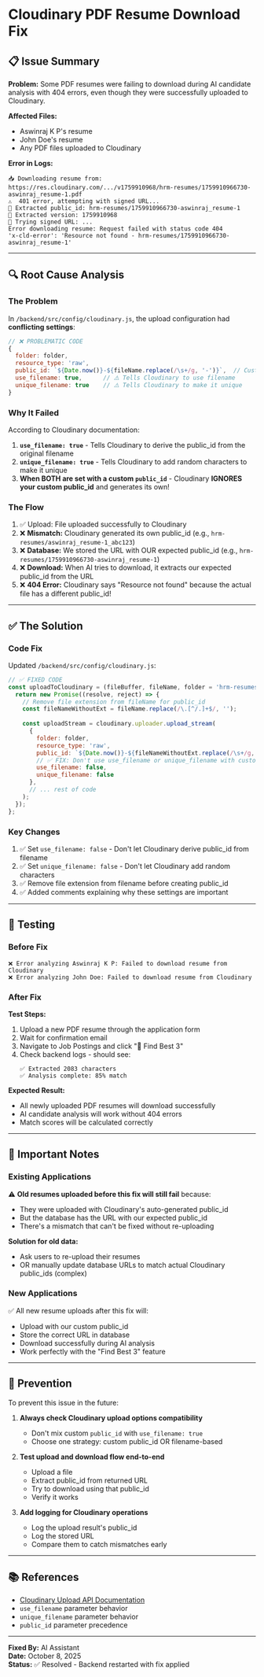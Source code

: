 # Cloudinary PDF Resume Download Fix

## 📋 Issue Summary

**Problem:** Some PDF resumes were failing to download during AI candidate analysis with 404 errors, even though they were successfully uploaded to Cloudinary.

**Affected Files:**
- Aswinraj K P's resume
- John Doe's resume  
- Any PDF files uploaded to Cloudinary

**Error in Logs:**
```
📥 Downloading resume from: https://res.cloudinary.com/.../v1759910968/hrm-resumes/1759910966730-aswinraj_resume-1.pdf
⚠️  401 error, attempting with signed URL...
📝 Extracted public_id: hrm-resumes/1759910966730-aswinraj_resume-1
📝 Extracted version: 1759910968
🔐 Trying signed URL: ...
Error downloading resume: Request failed with status code 404
'x-cld-error': 'Resource not found - hrm-resumes/1759910966730-aswinraj_resume-1'
```

---

## 🔍 Root Cause Analysis

### The Problem

In `/backend/src/config/cloudinary.js`, the upload configuration had **conflicting settings**:

```javascript
// ❌ PROBLEMATIC CODE
{
  folder: folder,
  resource_type: 'raw',
  public_id: `${Date.now()}-${fileName.replace(/\s+/g, '-')}`,  // Custom public_id
  use_filename: true,      // ⚠️ Tells Cloudinary to use filename
  unique_filename: true    // ⚠️ Tells Cloudinary to make it unique
}
```

### Why It Failed

According to Cloudinary documentation:

1. **`use_filename: true`** - Tells Cloudinary to derive the public_id from the original filename
2. **`unique_filename: true`** - Tells Cloudinary to add random characters to make it unique
3. **When BOTH are set with a custom `public_id`** - Cloudinary **IGNORES your custom public_id** and generates its own!

### The Flow

1. ✅ Upload: File uploaded successfully to Cloudinary
2. ❌ **Mismatch:** Cloudinary generated its own public_id (e.g., `hrm-resumes/aswinraj_resume-1_abc123`)
3. ❌ **Database:** We stored the URL with OUR expected public_id (e.g., `hrm-resumes/1759910966730-aswinraj_resume-1`)
4. ❌ **Download:** When AI tries to download, it extracts our expected public_id from the URL
5. ❌ **404 Error:** Cloudinary says "Resource not found" because the actual file has a different public_id!

---

## ✅ The Solution

### Code Fix

Updated `/backend/src/config/cloudinary.js`:

```javascript
// ✅ FIXED CODE
const uploadToCloudinary = (fileBuffer, fileName, folder = 'hrm-resumes') => {
  return new Promise((resolve, reject) => {
    // Remove file extension from fileName for public_id
    const fileNameWithoutExt = fileName.replace(/\.[^/.]+$/, '');
    
    const uploadStream = cloudinary.uploader.upload_stream(
      {
        folder: folder,
        resource_type: 'raw',
        public_id: `${Date.now()}-${fileNameWithoutExt.replace(/\s+/g, '-')}`,
        // ✅ FIX: Don't use use_filename or unique_filename with custom public_id
        use_filename: false,
        unique_filename: false
      },
      // ... rest of code
    );
  });
};
```

### Key Changes

1. ✅ Set `use_filename: false` - Don't let Cloudinary derive public_id from filename
2. ✅ Set `unique_filename: false` - Don't let Cloudinary add random characters
3. ✅ Remove file extension from filename before creating public_id
4. ✅ Added comments explaining why these settings are important

---

## 🧪 Testing

### Before Fix
```
❌ Error analyzing Aswinraj K P: Failed to download resume from Cloudinary
❌ Error analyzing John Doe: Failed to download resume from Cloudinary
```

### After Fix

**Test Steps:**
1. Upload a new PDF resume through the application form
2. Wait for confirmation email
3. Navigate to Job Postings and click "🎯 Find Best 3"
4. Check backend logs - should see:
   ```
   ✅ Extracted 2083 characters
   ✅ Analysis complete: 85% match
   ```

**Expected Result:**
- All newly uploaded PDF resumes will download successfully
- AI candidate analysis will work without 404 errors
- Match scores will be calculated correctly

---

## 📝 Important Notes

### Existing Applications

⚠️ **Old resumes uploaded before this fix will still fail** because:
- They were uploaded with Cloudinary's auto-generated public_id
- But the database has the URL with our expected public_id
- There's a mismatch that can't be fixed without re-uploading

**Solution for old data:**
- Ask users to re-upload their resumes
- OR manually update database URLs to match actual Cloudinary public_ids (complex)

### New Applications

✅ All new resume uploads after this fix will:
- Upload with our custom public_id
- Store the correct URL in database
- Download successfully during AI analysis
- Work perfectly with the "Find Best 3" feature

---

## 🎯 Prevention

To prevent this issue in the future:

1. **Always check Cloudinary upload options compatibility**
   - Don't mix custom `public_id` with `use_filename: true`
   - Choose one strategy: custom public_id OR filename-based

2. **Test upload and download flow end-to-end**
   - Upload a file
   - Extract public_id from returned URL
   - Try to download using that public_id
   - Verify it works

3. **Add logging for Cloudinary operations**
   - Log the upload result's public_id
   - Log the stored URL
   - Compare them to catch mismatches early

---

## 📚 References

- [Cloudinary Upload API Documentation](https://cloudinary.com/documentation/image_upload_api_reference)
- `use_filename` parameter behavior
- `unique_filename` parameter behavior
- `public_id` parameter precedence

---

**Fixed By:** AI Assistant  
**Date:** October 8, 2025  
**Status:** ✅ Resolved - Backend restarted with fix applied

